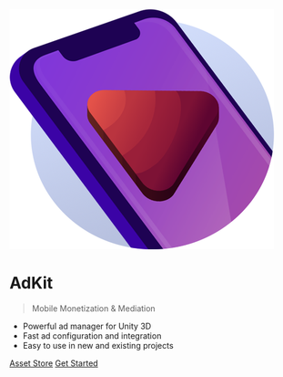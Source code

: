 <!-- _coverpage.md -->

![AdKit Logo](images/icon.png ":size=180x163 :class=center")


# AdKit
<blockquote>
  Mobile Monetization & Mediation
</blockquote>

<ul>
  <li>Powerful ad manager for Unity 3D</li>
  <li>Fast ad configuration and integration</li>
  <li>Easy to use in new and existing projects</li>
</ul>


<!-- [GitHub](https://github.com/docsifyjs/docsify/) -->
[Asset Store](https://assetstore.unity.com/packages/tools/integration/adkit-mobile-monetization-mediation-153797?aid=1100lIBz)
[Get Started](#Introduction)